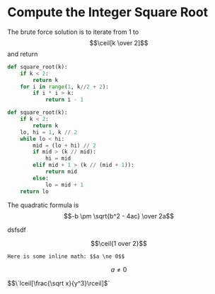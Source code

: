 # Compute the Integer Square Root

The brute force solution is to iterate from 1 to $$\ceil[k \over 2]$$ and return

```py
def square_root(k):
    if k < 2:
        return k
    for i in range(1, k//2 + 2):
        if i * i > k:
            return i - 1
```

```py
def square_root(k):
    if k < 2:
        return k
    lo, hi = 1, k // 2
    while lo < hi:
        mid = (lo + hi) // 2
        if mid > (k // mid):
            hi = mid
        elif mid + 1 > (k // (mid + 1)):
            return mid
        else:
            lo = mid + 1
    return lo
```

The quadratic formula is $$-b \pm \sqrt{b^2 - 4ac} \over 2a$$

dsfsdf

$$\ceil{1 over 2}$$

```
Here is some inline math: $$a \ne 0$$
```

$$a \ne 0$$

$$\`lceil[\frac{\sqrt x}{y^3}\rceil]$`

